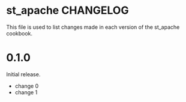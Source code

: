 # st_apache CHANGELOG

This file is used to list changes made in each version of the st_apache cookbook.

# 0.1.0

Initial release.

- change 0
- change 1

